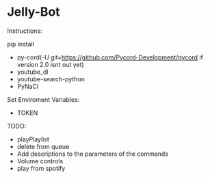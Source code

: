 # Jelly-Bot
Instructions:

pip install
 - py-cord(-U git+https://github.com/Pycord-Development/pycord if version 2.0 isnt out yet)
 - youtube_dl
 - youtube-search-python
 - PyNaCl

Set Enviroment Variables:
 - TOKEN

TODO:
 - playPlaylist
 - delete from queue
 - Add descriptions to the parameters of the commands
 - Volume controls
 - play from spotify
 